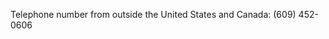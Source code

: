 <Token xmlns:xlink="http://www.w3.org/1999/xlink">Telephone number from outside the United States and Canada: (609) 452-0606</Token>